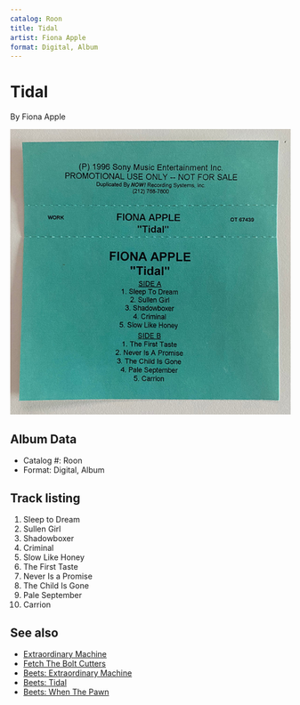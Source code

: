 ```yaml
---
catalog: Roon
title: Tidal
artist: Fiona Apple
format: Digital, Album
---
```


# Tidal

By Fiona Apple

![](../../assets/albumcovers/Fiona_Apple-Tidal.png)

## Album Data

- Catalog #: Roon
- Format: Digital, Album


## Track listing


1. Sleep to Dream
2. Sullen Girl
3. Shadowboxer
4. Criminal
5. Slow Like Honey
6. The First Taste
7. Never Is a Promise
8. The Child Is Gone
9. Pale September
10. Carrion


## See also

- [Extraordinary Machine](Extraordinary_Machine.md)
- [Fetch The Bolt Cutters](Fetch_The_Bolt_Cutters.md)
- [Beets: Extraordinary Machine](../../Beets/Fiona_Apple/Extraordinary_Machine.md)
- [Beets: Tidal](../../Beets/Fiona_Apple/Tidal.md)
- [Beets: When The Pawn](../../Beets/Fiona_Apple/When_The_Pawn.md)
